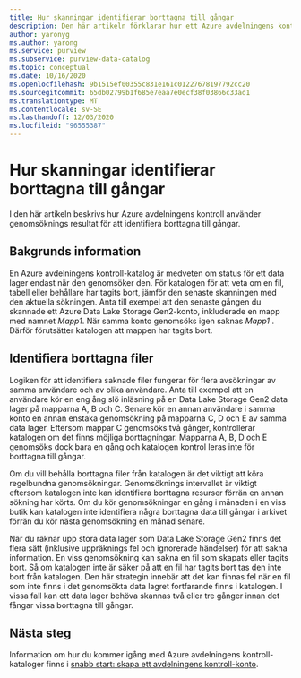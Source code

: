 ```yaml
---
title: Hur skanningar identifierar borttagna till gångar
description: Den här artikeln förklarar hur ett Azure avdelningens kontroll-konto identifierar borttagna till gångar under genomsökningar.
author: yaronyg
ms.author: yarong
ms.service: purview
ms.subservice: purview-data-catalog
ms.topic: conceptual
ms.date: 10/16/2020
ms.openlocfilehash: 9b1515ef00355c831e161c01227678197792cc20
ms.sourcegitcommit: 65db02799b1f685e7eaa7e0ecf38f03866c33ad1
ms.translationtype: MT
ms.contentlocale: sv-SE
ms.lasthandoff: 12/03/2020
ms.locfileid: "96555387"
---
```

# <a name="how-scans-detect-deleted-assets"></a>Hur skanningar identifierar borttagna till gångar

I den här artikeln beskrivs hur Azure avdelningens kontroll använder genomsöknings resultat för att identifiera borttagna till gångar.

## <a name="background-info"></a>Bakgrunds information

En Azure avdelningens kontroll-katalog är medveten om status för ett data lager endast när den genomsöker den. För katalogen för att veta om en fil, tabell eller behållare har tagits bort, jämför den senaste skanningen med den aktuella sökningen. Anta till exempel att den senaste gången du skannade ett Azure Data Lake Storage Gen2-konto, inkluderade en mapp med namnet *Mapp1*. När samma konto genomsöks igen saknas *Mapp1* . Därför förutsätter katalogen att mappen har tagits bort.

## <a name="detecting-deleted-files"></a>Identifiera borttagna filer

Logiken för att identifiera saknade filer fungerar för flera avsökningar av samma användare och av olika användare. Anta till exempel att en användare kör en eng ång slö inläsning på en Data Lake Storage Gen2 data lager på mapparna A, B och C. Senare kör en annan användare i samma konto en annan enstaka genomsökning på mapparna C, D och E av samma data lager. Eftersom mappar C genomsöks två gånger, kontrollerar katalogen om det finns möjliga borttagningar. Mapparna A, B, D och E genomsöks dock bara en gång och katalogen kontrol leras inte för borttagna till gångar.

Om du vill behålla borttagna filer från katalogen är det viktigt att köra regelbundna genomsökningar. Genomsöknings intervallet är viktigt eftersom katalogen inte kan identifiera borttagna resurser förrän en annan sökning har körts. Om du kör genomsökningar en gång i månaden i en viss butik kan katalogen inte identifiera några borttagna data till gångar i arkivet förrän du kör nästa genomsökning en månad senare.

När du räknar upp stora data lager som Data Lake Storage Gen2 finns det flera sätt (inklusive uppräknings fel och ignorerade händelser) för att sakna information. En viss genomsökning kan sakna en fil som skapats eller tagits bort. Så om katalogen inte är säker på att en fil har tagits bort tas den inte bort från katalogen. Den här strategin innebär att det kan finnas fel när en fil som inte finns i det genomsökta data lagret fortfarande finns i katalogen. I vissa fall kan ett data lager behöva skannas två eller tre gånger innan det fångar vissa borttagna till gångar.

## <a name="next-steps"></a>Nästa steg

Information om hur du kommer igång med Azure avdelningens kontroll-kataloger finns i [snabb start: skapa ett avdelningens kontroll-konto](create-catalog-portal.md).
